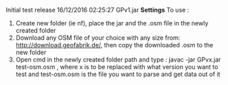 Initial test release 16/12/2016 02:25:27 GPv1.jar
**Settings**
To use : 
1) Create new folder (ie nf), place the jar and the .osm file in the newly created folder
2) Download any OSM file of your choice with any size from: http://download.geofabrik.de/, then copy the downloaded .osm to the new folder
3) Open cmd in the newly created folder path and type : javac -jar GPvx.jar test-osm.osm , where x is to be replaced with what version you want to test
and test-osm.osm is the file you want to parse and get data out of it
